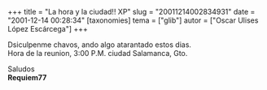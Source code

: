 +++
title = "La hora y la ciudad!! XP"
slug = "20011214002834931"
date = "2001-12-14 00:28:34"
[taxonomies]
tema = ["glib"]
autor = ["Oscar Ulises López Escárcega"]
+++

Dsiculpenme chavos, ando algo atarantado estos dias.  
Hora de la reunion, 3:00 P.M. ciudad Salamanca, Gto.

Saludos  
**Requiem77**

